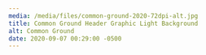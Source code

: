 ```yaml
---
media: /media/files/common-ground-2020-72dpi-alt.jpg
title: Common Ground Header Graphic Light Background
alt: Common Ground
date: 2020-09-07 00:29:00 -0500
---
```

